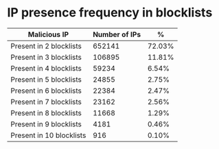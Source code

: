# IP presence frequency in blocklists
| Malicious IP | Number of IPs | % |
|----|----|----|
| Present in 2 blocklists | 652141 | 72.03% |
| Present in 3 blocklists | 106895 | 11.81% |
| Present in 4 blocklists | 59234 | 6.54% |
| Present in 5 blocklists | 24855 | 2.75% |
| Present in 6 blocklists | 22384 | 2.47% |
| Present in 7 blocklists | 23162 | 2.56% |
| Present in 8 blocklists | 11668 | 1.29% |
| Present in 9 blocklists | 4181 | 0.46% |
| Present in 10 blocklists | 916 | 0.10% |
